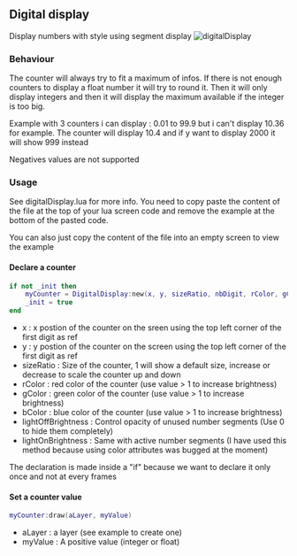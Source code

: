 ## Digital display
Display numbers with style using segment display
![digitalDisplay](https://raw.githubusercontent.com/Catharius/DU-LUA-LIB-CATHARIUS/master/images/digitalDisplay.jpg)

### Behaviour

The counter will always try to fit a maximum of infos. If there is not enough counters to display a float number it will try to round it. Then it will only display integers and then it will display the maximum available if the integer is too big.

Example with 3 counters i can display : 0.01 to 99.9  but i can't display 10.36 for example. The counter will display 10.4 and if y want to display 2000 it will show 999 instead

Negatives values are not supported

### Usage

See digitalDisplay.lua for more info. You need to copy paste the content of the file at the top of your lua screen code and remove the example at the bottom of the pasted code.

You can also just copy the content of the file into an empty screen to view the example

#### Declare a counter
```lua
if not _init then
    myCounter = DigitalDisplay:new(x, y, sizeRatio, nbDigit, rColor, gColor, bColor, lightOffBrightness, lightOnBrightness)
    _init = true
end
```
- x : x postion of the counter on the sreen using the top left corner of the first digit as ref
- y : y postion of the counter on the screen using the top left corner of the first digit as ref
- sizeRatio : Size of the counter, 1 will show a default size, increase or decrease to scale the counter up and down
- rColor : red color of the counter (use value > 1 to increase brightness)
- gColor : green color of the counter (use value > 1 to increase brightness)
- bColor : blue color of the counter (use value > 1 to increase brightness)
- lightOffBrightness : Control opacity of unused number segments (Use 0 to hide them completely)
- lightOnBrightness : Same with active number segments (I have used this method because using color attributes was bugged at the moment)

The declaration is made inside a "if" because we want to declare it only once and not at every frames

#### Set a counter value
```lua
myCounter:draw(aLayer, myValue)
```
- aLayer : a layer (see example to create one)
- myValue : A positive value (integer or float)
